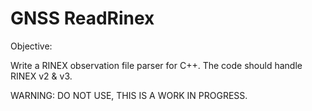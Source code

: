 # GNSS ReadRinex

Objective: 

Write a RINEX observation file parser for C++.  The code should handle RINEX v2 & v3. 

WARNING: DO NOT USE, THIS IS A WORK IN PROGRESS.

